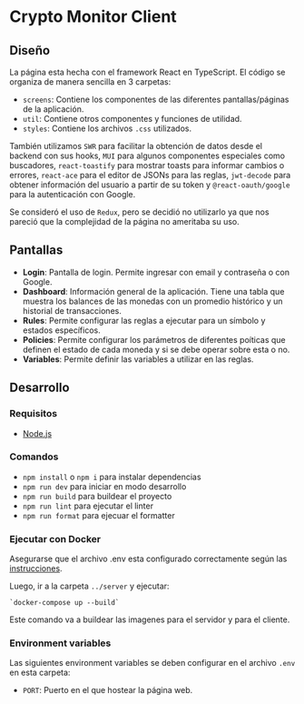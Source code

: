 # Crypto Monitor Client

## Diseño

La página esta hecha con el framework React en TypeScript. El código se organiza de manera sencilla en 3 carpetas:

- `screens`: Contiene los componentes de las diferentes pantallas/páginas de la aplicación.
- `util`: Contiene otros componentes y funciones de utilidad.
- `styles`: Contiene los archivos `.css` utilizados.

También utilizamos `SWR` para facilitar la obtención de datos desde el backend con sus hooks, `MUI` para algunos componentes especiales como buscadores, `react-toastify` para mostrar toasts para informar cambios o errores, `react-ace` para el editor de JSONs para las reglas, `jwt-decode` para obtener información del usuario a partir de su token y `@react-oauth/google` para la autenticación con Google.

Se consideró el uso de `Redux`, pero se decidió no utilizarlo ya que nos pareció que la complejidad de la página no ameritaba su uso.

## Pantallas

- **Login**: Pantalla de login. Permite ingresar con email y contraseña o con Google.
- **Dashboard**: Información general de la aplicación. Tiene una tabla que muestra los balances de las monedas con un promedio histórico y un historial de transacciones.
- **Rules**: Permite configurar las reglas a ejecutar para un símbolo y estados específicos.
- **Policies**: Permite configurar los parámetros de diferentes poíticas que definen el estado de cada moneda y si se debe operar sobre esta o no.
- **Variables**: Permite definir las variables a utilizar en las reglas.

## Desarrollo

### Requisitos

- [Node.js](https://nodejs.org/en/)

### Comandos

- `npm install` o `npm i` para instalar dependencias
- `npm run dev` para iniciar en modo desarrollo
- `npm run build` para buildear el proyecto
- `npm run lint` para ejecutar el linter
- `npm run format` para ejecuar el formatter

### Ejecutar con Docker

Asegurarse que el archivo .env esta configurado correctamente según las [instrucciones](#Environment-variables).

Luego, ir a la carpeta `../server` y ejecutar:

    `docker-compose up --build`

Este comando va a buildear las imagenes para el servidor y para el cliente.

### Environment variables

Las siguientes environment variables se deben configurar en el archivo `.env` en esta carpeta:

- `PORT`: Puerto en el que hostear la página web.
